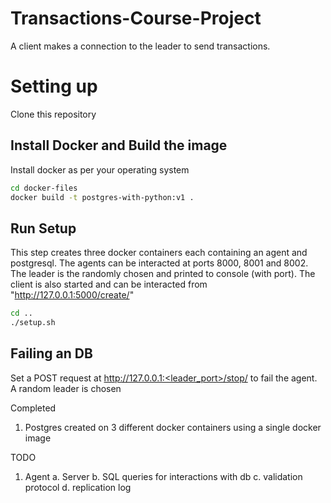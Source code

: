 # Transactions-Course-Project

A client makes a connection to the leader to send transactions.

# Setting up
Clone this repository

## Install Docker and Build the image
Install docker as per your operating system

```bash
cd docker-files
docker build -t postgres-with-python:v1 .
```

## Run Setup
This step creates three docker containers each containing an agent and postgresql.
The agents can be interacted at ports 8000, 8001 and 8002. The leader is the randomly 
chosen and printed to console (with port). The client is also started and can be 
interacted from "http://127.0.0.1:5000/create/"
```bash
cd ..
./setup.sh
```

## Failing an DB
Set a POST request at http://127.0.0.1:<leader_port>/stop/ to fail the agent. 
A random leader is chosen 

Completed
1. Postgres created on 3 different docker containers using a single docker image

TODO
1. Agent
    a. Server
    b. SQL queries for interactions with db 
    c. validation protocol
    d. replication log